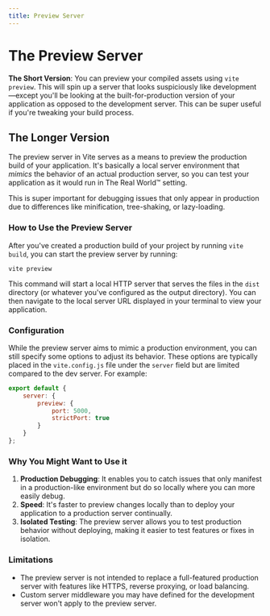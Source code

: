 ```yaml
---
title: Preview Server
---
```


# The Preview Server

**The Short Version**: You can preview your compiled assets using `vite preview`. This will spin up a server that looks suspiciously like development—except you'll be looking at the built-for-production version of your application as opposed to the development server. This can be super useful if you're tweaking your build process.

## The Longer Version

The preview server in Vite serves as a means to preview the production build of your application. It's basically a local server environment that _mimics_ the behavior of an actual production server, so you can test your application as it would run in The Real World™ setting.

This is super important for debugging issues that only appear in production due to differences like minification, tree-shaking, or lazy-loading.

### How to Use the Preview Server

After you've created a production build of your project by running `vite build`, you can start the preview server by running:

```
vite preview
```

This command will start a local HTTP server that serves the files in the `dist` directory (or whatever you've configured as the output directory). You can then navigate to the local server URL displayed in your terminal to view your application.

### Configuration

While the preview server aims to mimic a production environment, you can still specify some options to adjust its behavior. These options are typically placed in the `vite.config.js` file under the `server` field but are limited compared to the dev server. For example:

```jsx
export default {
	server: {
		preview: {
			port: 5000,
			strictPort: true
		}
	}
};
```

### Why You Might Want to Use it

1. **Production Debugging**: It enables you to catch issues that only manifest in a production-like environment but do so locally where you can more easily debug.
2. **Speed**: It's faster to preview changes locally than to deploy your application to a production server continually.
3. **Isolated Testing**: The preview server allows you to test production behavior without deploying, making it easier to test features or fixes in isolation.

### Limitations

- The preview server is not intended to replace a full-featured production server with features like HTTPS, reverse proxying, or load balancing.
- Custom server middleware you may have defined for the development server won't apply to the preview server.
